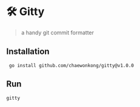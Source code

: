 # 🛠 Gitty
> a handy git commit formatter
> 
## Installation
```shell
 go install github.com/chaewonkong/gitty@v1.0.0
```


 ## Run
```shell
gitty
```